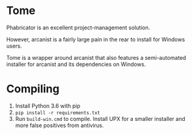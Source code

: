 # Tome

Phabricator is an excellent project-management solution.  

However, arcanist is a fairly large pain in the rear to install for Windows users.

Tome is a wrapper around arcanist that also features a semi-automated installer for arcanist and its dependencies on Windows.

# Compiling

1. Install Python 3.6 with pip
2. `pip install -r requirements.txt`
3. Run `build-win.cmd` to compile.  Install UPX for a smaller installer and more false positives from antivirus.
